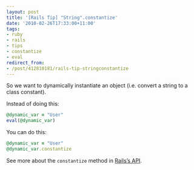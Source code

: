 ```yaml
---
layout: post
title: '[Rails Tip] "String".constantize'
date: '2010-02-26T17:33:00+11:00'
tags:
- ruby
- rails
- tips
- constantize
- eval
redirect_from:
- /post/412810181/rails-tip-stringconstantize
---
```

So we want to dynamically instantiate an object (i.e. convert a string to a class constant).

Instead of doing this:

```ruby
@dynamic_var = "User"
eval(@dynamic_var)
```

You can do this:

```ruby
@dynamic_var = "User"
@dynamic_var.constantize
```

See more about the `constantize` method in [Rails’s API](http://apidock.com/rails/ActiveSupport/CoreExtensions/String/Inflections/constantize).

